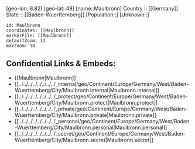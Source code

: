 ﻿---
location: [49,8.82] 
mapzoom: [7,12] 
mapmarker: city 
type: City
tags:
- geo/City


SpocWebEntityId: 32351
isDeleted: false
confidential: public

---
[geo-lon::8.82] 
[geo-lat::49] 
[name::Maulbronn] 
Country :: [[Germany]]  
State :: [[Baden-Wuerttemberg]] 
[Population::] 
[Unknown::] 


```leaflet
id: Maulbronn
coordinates: [[Maulbronn]] 
markerFile: [[Maulbronn]] 
defaultZoom: 11 
maxZoom: 18
```


## Confidential Links & Embeds: 
- [[Maulbronn|Maulbronn]]  
- [[../../../../../../../../_internal/geo/Continent/Europe/Germany/West/Baden-Wuerttemberg/City/Maulbronn.internal|Maulbronn.internal]] 
- [[../../../../../../../../_protect/geo/Continent/Europe/Germany/West/Baden-Wuerttemberg/City/Maulbronn.protect|Maulbronn.protect]] 
- [[../../../../../../../../_private/geo/Continent/Europe/Germany/West/Baden-Wuerttemberg/City/Maulbronn.private|Maulbronn.private]] 
- [[../../../../../../../../_personal/geo/Continent/Europe/Germany/West/Baden-Wuerttemberg/City/Maulbronn.personal|Maulbronn.personal]] 
- [[../../../../../../../../_secret/geo/Continent/Europe/Germany/West/Baden-Wuerttemberg/City/Maulbronn.secret|Maulbronn.secret]] 
